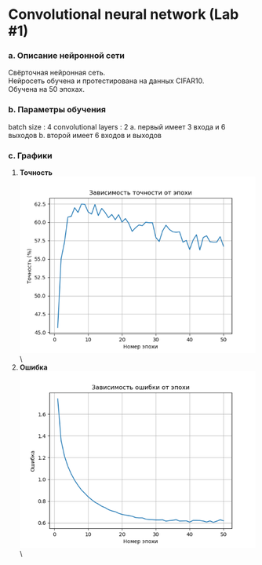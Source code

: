 # Convolutional neural network (Lab #1)

### a. Описание нейронной сети
Свёрточная нейронная сеть.\
Нейросеть обучена и протестирована на данных CIFAR10.\
Обучена на 50 эпохах.


### b. Параметры обучения
batch size : 4
convolutional layers : 2
  a. первый имеет 3 входа и 6 выходов
  b. второй имеет 6 входов и выходов


### c. Графики
1. **Точность**\
![Accuracy](https://github.com/temp-rw/Neural_Networks/blob/master/Graphs/Accuracy.png)\
2. **Ошибка**\
![Loss](https://github.com/temp-rw/Neural_Networks/blob/master/Graphs/Loss.png)\
